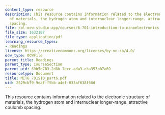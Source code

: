 ```yaml
---
content_type: resource
description: This resource contains information related to the electronic structure
  of materials, the hydrogen atom and internuclear longer-range. attractive coulomb
  spacing.
file: /ol-ocw-studio-app/courses/6-701-introduction-to-nanoelectronics-spring-2010/2629cb709eaff5bba4ef033af638f68d_MIT6_701S10_part6.pdf
file_size: 1632187
file_type: application/pdf
learning_resource_types:
- Readings
license: https://creativecommons.org/licenses/by-nc-sa/4.0/
ocw_type: OCWFile
parent_title: Readings
parent_type: CourseSection
parent_uid: 60b5e783-2d8b-7ecc-ada3-cba353b07a69
resourcetype: Document
title: MIT6_701S10_part6.pdf
uid: 2629cb70-9eaf-f5bb-a4ef-033af638f68d
---
```

This resource contains information related to the electronic structure of materials, the hydrogen atom and internuclear longer-range. attractive coulomb spacing.